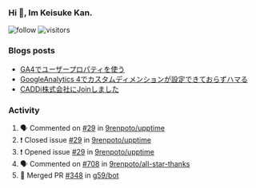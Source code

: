 ### Hi 👋, Im Keisuke Kan.

<!--
**9renpoto/9renpoto** is a ✨ _special_ ✨ repository because its `README.md` (this file) appears on your GitHub profile.

Here are some ideas to get you started:

- 🔭 I’m currently working on ...
- 🌱 I’m currently learning ...
- 👯 I’m looking to collaborate on ...
- 🤔 I’m looking for help with ...
- 💬 Ask me about ...
- 📫 How to reach me: ...
- 😄 Pronouns: ...
- ⚡ Fun fact: ...
-->

![follow](https://img.shields.io/github/followers/9renpoto?label=Follow&style=social)
![visitors](https://komarev.com/ghpvc/?username=9renpoto&label=Profile%20views&color=0e75b6&style=flat)

### Blogs posts

<!-- BLOG-POST-LIST:START -->
- [GA4でユーザープロパティを使う](https://9renpoto.dev/2021/02/21/google-analytics-4-user-properties/)
- [GoogleAnalytics 4でカスタムディメンションが設定できておらずハマる](https://9renpoto.dev/2021/02/13/google-analytics-4/)
- [CADDi株式会社にJoinしました](https://9renpoto.dev/2020/12/05/join/)
<!-- BLOG-POST-LIST:END -->

### Activity

<!--START_SECTION:activity-->
1. 🗣 Commented on [#29](https://github.com/9renpoto/upptime/issues/29) in [9renpoto/upptime](https://github.com/9renpoto/upptime)
2. ❗️ Closed issue [#29](https://github.com/9renpoto/upptime/issues/29) in [9renpoto/upptime](https://github.com/9renpoto/upptime)
3. ❗️ Opened issue [#29](https://github.com/9renpoto/upptime/issues/29) in [9renpoto/upptime](https://github.com/9renpoto/upptime)
4. 🗣 Commented on [#708](https://github.com/9renpoto/all-star-thanks/issues/708) in [9renpoto/all-star-thanks](https://github.com/9renpoto/all-star-thanks)
5. 🎉 Merged PR [#348](https://github.com/g59/bot/pull/348) in [g59/bot](https://github.com/g59/bot)
<!--END_SECTION:activity-->

<!--START_SECTION:waka-->
<!--END_SECTION:waka-->